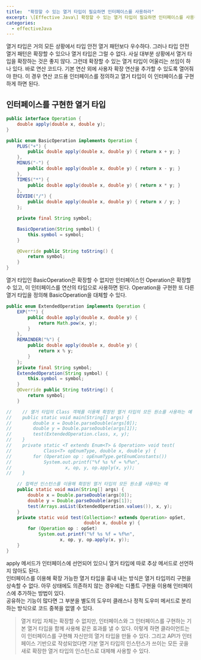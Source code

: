 ```yaml
---
title:  "확장할 수 있는 열거 타입이 필요하면 인터페이스를 사용하라"
excerpt: \[Effective Java\] 확장할 수 있는 열거 타입이 필요하면 인터페이스를 사용하라
categories:
  - effectiveJava
---
```


열거 타입은 거의 모든 상황에서 타입 안전 열거 패턴보다 우수하다. 그러나 타입 안전 열거 패턴은 확장할 수 있으나 열거 타입은 그럴 수 없다. 사실 대부분 상황에서 열거 타입을 확장하는 것은 좋지 않다. 그런데 확장할 수 있는 열거 타입이 어울리는 쓰임이 하나 있다. 바로 연산 코드다. 기본 연산 외에 사용자 확장 연산을 추가할 수 있도록 열어줘야 한다. 이 경우 연산 코드용 인터페이스를 정의하고 열거 타입이 이 인터페이스를 구현하게 하면 된다.

## 인터페이스를 구현한 열거 타입
  
```java
public interface Operation {
    double apply(double x, double y);
}
```  
  
```java
public enum BasicOperation implements Operation {
    PLUS("+") {
        public double apply(double x, double y) { return x + y; }
    },
    MINUS("-") {
        public double apply(double x, double y) { return x - y; }
    },
    TIMES("*") {
        public double apply(double x, double y) { return x * y; }
    },
    DIVIDE("/") {
        public double apply(double x, double y) { return x / y; }
    };

    private final String symbol;

    BasicOperation(String symbol) {
        this.symbol = symbol;
    }

    @Override public String toString() {
        return symbol;
    }
}
```  

열거 타입인 BasicOperation은 확장할 수 없지만 인터페이스인 Operation은 확장할 수 있고, 이 인터페이스를 연산의 타입으로 사용하면 된다. Operation을 구현한 또 다른 열거 타입을 정의해 BasicOperation을 대체할 수 있다.


  
```java
public enum ExtendedOperation implements Operation {
    EXP("^") {
        public double apply(double x, double y) {
            return Math.pow(x, y);
        }
    },
    REMAINDER("%") {
        public double apply(double x, double y) {
            return x % y;
        }
    };
    private final String symbol;
    ExtendedOperation(String symbol) {
        this.symbol = symbol;
    }
    @Override public String toString() {
        return symbol;
    }

//    // 열거 타입의 Class 객체를 이용해 확장된 열거 타입의 모든 원소를 사용하는 예
//    public static void main(String[] args) {
//        double x = Double.parseDouble(args[0]);
//        double y = Double.parseDouble(args[1]);
//        test(ExtendedOperation.class, x, y);
//    }
//    private static <T extends Enum<T> & Operation> void test(
//            Class<T> opEnumType, double x, double y) {
//        for (Operation op : opEnumType.getEnumConstants())
//            System.out.printf("%f %s %f = %f%n",
//                    x, op, y, op.apply(x, y));
//    }

    // 컬렉션 인스턴스를 이용해 확장된 열거 타입의 모든 원소를 사용하는 예
    public static void main(String[] args) {
        double x = Double.parseDouble(args[0]);
        double y = Double.parseDouble(args[1]);
        test(Arrays.asList(ExtendedOperation.values()), x, y);
    }
    private static void test(Collection<? extends Operation> opSet,
                             double x, double y) {
        for (Operation op : opSet)
            System.out.printf("%f %s %f = %f%n",
                    x, op, y, op.apply(x, y));
    }
}
```  

apply 메서드가 인터페이스에 선언되어 있으니 열거 타입에 따로 추상 메서드로 선언하지 않아도 된다.  
인터페이스를 이용해 확장 가능한 열거 타입을 흉내 내는 방식은 열거 타입끼리 구현을 상속할 수 없다. 아무 상태에도 의존하지 않는 경우에는 디폴트 구현을 이용해 인터페이스에 추가하는 방법이 있다.  
공유하는 기능이 많다면 그 부분을 별도의 도우미 클래스나 정적 도우미 메서드로 분리하는 방식으로 코드 중복을 없앨 수 있다.

> 열거 타입 자체는 확장할 수 없지만, 인터페이스와 그 인터페이스를 구현하는 기본 열거 타입을 함께 사용해 같은 효과를 낼 수 있다. 이렇게 하면 클라이언트는 이 인터페이스를 구현해 자신만의 열거 타입을 만들 수 있다. 그리고 API가 인터페이스 기반으로 작성되었다면 기본 열거 타입의 인스턴스가 쓰이는 모든 곳을 새로 확장한 열거 타입의 인스턴스로 대체해 사용할 수 있다.